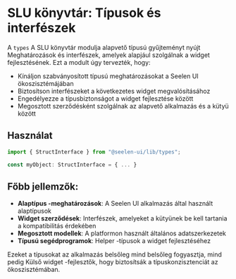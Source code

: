 # **SLU könyvtár: Típusok és interfészek**

A `types` A SLU könyvtár modulja alapvető típusú gyűjteményt nyújt 
Meghatározások és interfészek, amelyek alapjául szolgálnak a widget fejlesztésének. 
Ezt a modult úgy tervezték, hogy:

* Kínáljon szabványosított típusú meghatározásokat a Seelen UI ökoszisztémájában
* Biztosítson interfészeket a következetes widget megvalósításához
* Engedélyezze a típusbiztonságot a widget fejlesztése között
* Megosztott szerződésként szolgálnak az alapvető alkalmazás és a kütyü között

## **Használat**

```ts
import { StructInterface } from "@seelen-ui/lib/types";

const myObject: StructInterface = { ... }
```

## **Főbb jellemzők:**

* **Alaptípus -meghatározások**: A Seelen UI alkalmazás által használt alaptípusok
* **Widget szerződések**: Interfészek, amelyeket a kütyünek be kell tartania a kompatibilitás érdekében
* **Megosztott modellek**: A platformon használt általános adatszerkezetek
* **Típusú segédprogramok**: Helper -típusok a widget fejlesztéséhez

Ezeket a típusokat az alkalmazás belsőleg mind belsőleg fogyasztja, mind pedig 
Külső widget -fejlesztők, hogy biztosítsák a típuskonzisztenciát az ökoszisztémában.
